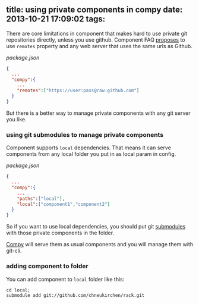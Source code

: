 title: using private components in compy
date: 2013-10-21 17:09:02
tags:
---
There are core limitations in component that makes hard to use private git repositories directly, unless you use github. Component FAQ [proposes](https://github.com/component/component/wiki/F.A.Q#how-do-i-use-private-github-repositories) to use `remotes` property and any web server that uses the same urls as Github.

_package.json_
```json
{
  ...
  "compy":{
    ...
    "remotes":["https://user:pass@raw.github.com"]
  }
}
```

But there is a better way to manage private components with any git server you like.
### using git submodules to manage private components
Component supports `local` dependencies. That means it can serve components from any local folder you put in as local param in config.

_package.json_
```json
{
  ...
  "compy":{
    ...
    "paths":["local"],
    "local":["component1","component2"]
  }
}
```
So if you want to use local dependencies, you should put git [submodules](http://git-scm.com/book/en/Git-Tools-Submodules) with those private components in the folder.

[Compy](https://github.com/edjafarov/compy) will serve them as usual components and you will manage them with git-cli.

### adding component to folder

You can add component to `local` folder like this:
```
cd local;
submodule add git://github.com/chneukirchen/rack.git
```
